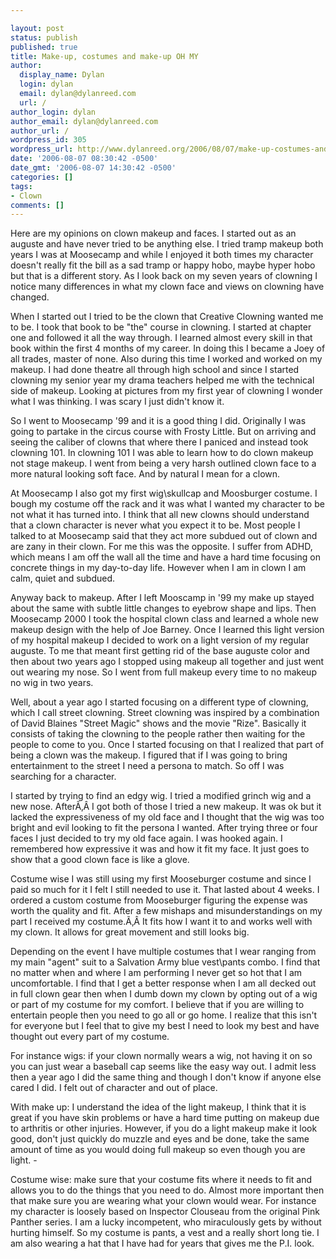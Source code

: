 ```yaml
---

layout: post
status: publish
published: true
title: Make-up, costumes and make-up OH MY
author:
  display_name: Dylan
  login: dylan
  email: dylan@dylanreed.com
  url: /
author_login: dylan
author_email: dylan@dylanreed.com
author_url: /
wordpress_id: 305
wordpress_url: http://www.dylanreed.org/2006/08/07/make-up-costumes-and-make-up-oh-my/
date: '2006-08-07 08:30:42 -0500'
date_gmt: '2006-08-07 14:30:42 -0500'
categories: []
tags:
- Clown
comments: []
---
```


Here are my opinions on clown makeup and faces. I started out as an auguste and have never tried to be anything else. I tried tramp makeup both years I was at Moosecamp and while I enjoyed it both times my character doesn't really fit the bill as a sad tramp or happy hobo, maybe hyper hobo but that is a different story. As I look back on my seven years of clowning I notice many differences in what my clown face and views on clowning have changed.

When I started out I tried to be the clown that Creative Clowning wanted me to be. I took that book to be "the" course in clowning. I started at chapter one and followed it all the way through. I learned almost every skill in that book within the first 4 months of my career. In doing this I became a Joey of all trades, master of none. Also during this time I worked and worked on my makeup. I had done theatre all through high school and since I started clowning my senior year my drama teachers helped me with the technical side of makeup. Looking at pictures from my first year of clowning I wonder what I was thinking. I was scary I just didn't know it.

So I went to Moosecamp '99 and it is a good thing I did. Originally I was going to partake in the circus course with Frosty Little. But on arriving and seeing the caliber of clowns that where there I paniced and instead took clowning 101. In clowning 101 I was able to learn how to do clown makeup not stage makeup. I went from being a very harsh outlined clown face to a more natural looking soft face. And by natural I mean for a clown.

At Moosecamp I also got my first wig\skullcap and Moosburger costume. I bough my costume off the rack and it was what I wanted my character to be not what it has turned into. I think that all new clowns should understand that a clown character is never what you expect it to be. Most people I talked to at Moosecamp said that they act more subdued out of clown and are zany in their clown. For me this was the opposite. I suffer from ADHD, which means I am off the wall all the time and have a hard time focusing on concrete things in my day-to-day life. However when I am in clown I am calm, quiet and subdued.

Anyway back to makeup. After I left Mooscamp in '99 my make up stayed about the same with subtle little changes to eyebrow shape and lips. Then Moosecamp 2000 I took the hospital clown class and learned a whole new makeup design with the help of Joe Barney. Once I learned this light version of my hospital makeup I decided to work on a light version of my regular auguste. To me that meant first getting rid of the base auguste color and then about two years ago I stopped using makeup all together and just went out wearing my nose. So I went from full makeup every time to no makeup no wig in two years.

Well, about a year ago I started focusing on a different type of clowning, which I call street clowning. Street clowning was inspired by a combination of David Blaines "Street Magic" shows and the movie "Rize". Basically it consists of taking the clowning to the people rather then waiting for the people to come to you. Once I started focusing on that I realized that part of being a clown was the makeup. I figured that if I was going to bring entertainment to the street I need a persona to match. So off I was searching for a character.

I started by trying to find an edgy wig. I tried a modified grinch wig and a new nose. AfterÃ‚Â I got both of those I tried a new makeup. It was ok but it lacked the expressiveness of my old face and I thought that the wig was too bright and evil looking to fit the persona I wanted. After trying three or four faces I just decided to try my old face again. I was hooked again. I remembered how expressive it was and how it fit my face. It just goes to show that a good clown face is like a glove.

Costume wise I was still using my first Mooseburger costume and since I paid so much for it I felt I still needed to use it. That lasted about 4 weeks. I ordered a custom costume from Mooseburger figuring the expense was worth the quality and fit. After a few mishaps and misunderstandings on my part I received my costume.Ã‚Â  It fits how I want it to and works well with my clown. It allows for great movement and still looks big.

Depending on the event I have multiple costumes that I wear ranging from my main "agent" suit to a Salvation Army blue vest\pants combo. I find that no matter when and where I am performing I never get so hot that I am uncomfortable. I find that I get a better response when I am all decked out in full clown gear then when I dumb down my clown by opting out of a wig or part of my costume for my comfort. I believe that if you are willing to entertain people then you need to go all or go home. I realize that this isn't for everyone but I feel that to give my best I need to look my best and have thought out every part of my costume.

For instance wigs: if your clown normally wears a wig, not having it on so you can just wear a baseball cap seems like the easy way out. I admit less then a year ago I did the same thing and though I don't know if anyone else cared I did. I felt out of character and out of place.

With make up: I understand the idea of the light makeup, I think that it is great if you have skin problems or have a hard time putting on makeup due to arthritis or other injuries. However, if you do a light makeup make it look good, don't just quickly do muzzle and eyes and be done, take the same amount of time as you would doing full makeup so even though you are light. -

Costume wise: make sure that your costume fits where it needs to fit and allows you to do the things that you need to do. Almost more important then that make sure you are wearing what your clown would wear. For instance my character is loosely based on Inspector Clouseau from the original Pink Panther series. I am a lucky incompetent, who miraculously gets by without hurting himself. So my costume is pants, a vest and a really short long tie. I am also wearing a hat that I have had for years that gives me the P.I. look.
